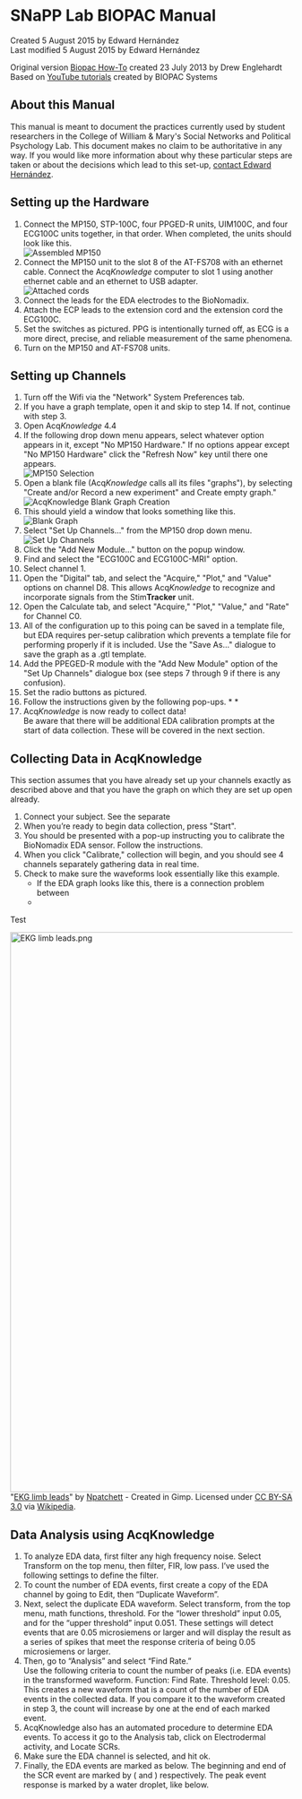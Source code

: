 # SNaPP Lab BIOPAC Manual

Created 5 August 2015 by Edward Hernández  
Last modified 5 August 2015 by Edward Hernández  

Original version [Biopac How-To][Original] created 23 July 2013 by Drew Englehardt  
Based on [YouTube tutorials](https://www.youtube.com/user/BiopacSystems) created by BIOPAC Systems

## About this Manual

This manual is meant to document the practices currently used by student researchers in the College of William & Mary's Social Networks and Political Psychology Lab. This document makes no claim to be authoritative in any way. If you would like more information about why these particular steps are taken or about the decisions which lead to this set-up, [contact Edward Hernández](mailto:ehernandez@email.wm.edu).

## Setting up the Hardware

1. Connect the MP150, STP-100C, four PPGED-R units, UIM100C, and four ECG100C units together, in that order. When completed, the units should look like this.  
![Assembled MP150][MP150assembled]
2. Connect the MP150 unit to the slot 8 of the AT-FS708 with an ethernet cable. Connect the Acq*Knowledge* computer to slot 1 using another ethernet cable and an ethernet to USB adapter.  
![Attached cords][AT-FS708]
3. Connect the leads for the EDA electrodes to the BioNomadix.
4. Attach the ECP leads to the extension cord and the extension cord the ECG100C.
5. Set the switches as pictured. PPG is intentionally turned off, as ECG is a more direct, precise, and reliable measurement of the same phenomena.
6. Turn on the MP150 and AT-FS708 units.

## Setting up Channels

1. Turn off the Wifi via the "Network" System Preferences tab.
2. If you have a graph template, open it and skip to step 14. If not, continue with step 3.
3. Open Acq*Knowledge* 4.4
4. If the following drop down menu appears, select whatever option appears in it, except "No MP150 Hardware." If no options appear except "No MP150 Hardware" click the "Refresh Now" key until there one appears.  
![MP150 Selection][MP150selection]
5. Open a blank file (Acq*Knowledge* calls all its files "graphs"), by selecting "Create and/or Record a new experiment" and Create empty graph."  
![AcqKnowledge Blank Graph Creation][BlankGraphCreation]
6. This should yield a window that looks something like this.  
![Blank Graph][BlankGraph]
7. Select "Set Up Channels..." from the MP150 drop down menu.  
![Set Up Channels][SetUpChannels]
8. Click the "Add New Module..." button on the popup window.  
9. Find and select the "ECG100C and ECG100C-MRI" option.
10. Select channel 1.
11. Open the "Digital" tab, and select the "Acquire," "Plot," and "Value" options on channel D8. This allows Acq*Knowledge* to recognize and incorporate signals from the Stim**Tracker** unit.
12. Open the Calculate tab, and select "Acquire," "Plot," "Value," and "Rate" for Channel C0.
13. All of the configuration up to this poing can be saved in a template file, but EDA requires per-setup calibration which prevents a template file for performing properly if it is included. Use the "Save As..." dialogue to save the graph as a .gtl template.
14. Add the PPEGED-R module with the "Add New Module" option of the "Set Up Channels" dialogue box (see steps 7 through 9 if there is any confusion).
15. Set the radio buttons as pictured.
16. Follow the instructions given by the following pop-ups.
    * 
    *
17. Acq*Knowledge* is now ready to collect data!  
Be aware that there will be additional EDA calibration prompts at the start of data collection. These will be covered in the next section.

## Collecting Data in AcqKnowledge

This section assumes that you have already set up your channels exactly as described above and that you have the graph on which they are set up open already.

1. Connect your subject. See the separate 
2. When you’re ready to begin data collection, press "Start".
2. You should be presented with a pop-up instructing you to calibrate the BioNomadix EDA sensor. Follow the instructions.
3. When you click "Calibrate," collection will begin, and you should see 4 channels separately gathering data in real time.
4. Check to make sure the waveforms look essentially like this example.
    * If the EDA graph looks like this, there is a connection problem between
    *

Test

<p><a href="https://en.wikipedia.org/wiki/File:EKG_limb_leads.png#/media/File:EKG_limb_leads.png"><img src="https://upload.wikimedia.org/wikipedia/en/f/fd/EKG_limb_leads.png" alt="EKG limb leads.png" height="1000" width="1500"></a><br>"<a href="https://en.wikipedia.org/wiki/File:EKG_limb_leads.png#/media/File:EKG_limb_leads.png">EKG limb leads</a>" by <a href="//en.wikipedia.org/wiki/User:Npatchett" title="User:Npatchett">Npatchett</a> - Created in Gimp. Licensed under <a href="http://creativecommons.org/licenses/by-sa/3.0/" title="Creative Commons Attribution-ShareAlike 3.0">CC BY-SA 3.0</a> via <a href="//en.wikipedia.org/wiki/">Wikipedia</a>.</p>



## Data Analysis using AcqKnowledge

1. To analyze EDA data, first filter any high frequency noise. Select Transform on the top menu, then filter, FIR, low pass. I’ve used the following settings to define the filter.
2. To count the number of EDA events, first create a copy of the EDA channel by going to Edit, then “Duplicate Waveform”.
3. Next, select the duplicate EDA waveform. Select transform, from the top menu, math functions, threshold. For the “lower threshold” input 0.05, and for the “upper threshold” input 0.051. These settings will detect events that are 0.05 microsiemens or larger and will display the result as a series of spikes that meet the response criteria of being 0.05 microsiemens or larger. 
4. Then, go to “Analysis” and select “Find Rate.”  
Use the following criteria to count the number of peaks (i.e. EDA events) in the transformed waveform. Function: Find Rate. Threshold level: 0.05.  
This creates a new waveform that is a count of the number of EDA events in the collected data. If you compare it to the waveform created in step 3, the count will increase by one at the end of each marked event.
5. AcqKnowledge also has an automated procedure to determine EDA events. To access it go to the Analysis tab, click on Electrodermal activity, and Locate SCRs.
6. Make sure the EDA channel is selected, and hit ok.
7. Finally, the EDA events are marked as below. The beginning and end of the SCR event are marked by ( and ) respectively. The peak event response is marked by a water droplet, like below.

[Original]: Legacy/biopac_howto.docx
[MP150assembled]: .Pictures/MP150assembled.png
[AT-FS708]: .Pictures/AT-FS708.png
[MP150selection]: .Pictures/MP150selection.png
[BlankGraphCreation]: .Pictures/BlankGraphCreation.png
[BlankGraph]: .Pictures/BlankGraph.png
[SetUpChannels]: .Pictures/SetUpChannels.png
